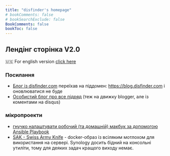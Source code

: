 ```yaml
---
title: "disfinder's homepage"
# bookComments: false
# bookSearchExclude: false
BookComments: false
bookToc: false
---
```


## Лендінг сторінка V2.0

🇺🇸 For english version [click here](en/)

### Посилання

- [Блог із disfinder.com](https://blog.disfinder.com) переїхав на піддомен: https://blog.disfinder.com і оновлюватися не буде
- [Особистий блог про все підряд](https://p.disfinder.com) (теж на движку blogger, але із коментами на disqus)

### мікропроекти

- [гнучко налаштувати робочий (та домашній) макбук за допомогою Ansible Playbook](https://github.com/disfinder/pimp-my-mac)
- [SAK - Swiss Army Knife](https://github.com/disfinder/sak) - docker-образ із всіляким мотлохом для використання на сервері. Synology досить бідний на консольні утиліти, тому для деяких задач кращого виходу немає.
